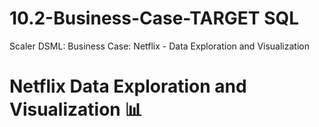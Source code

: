 # 10.2-Business-Case-TARGET SQL
Scaler DSML: Business Case: Netflix - Data Exploration and Visualization
# Netflix Data Exploration and Visualization 📊
